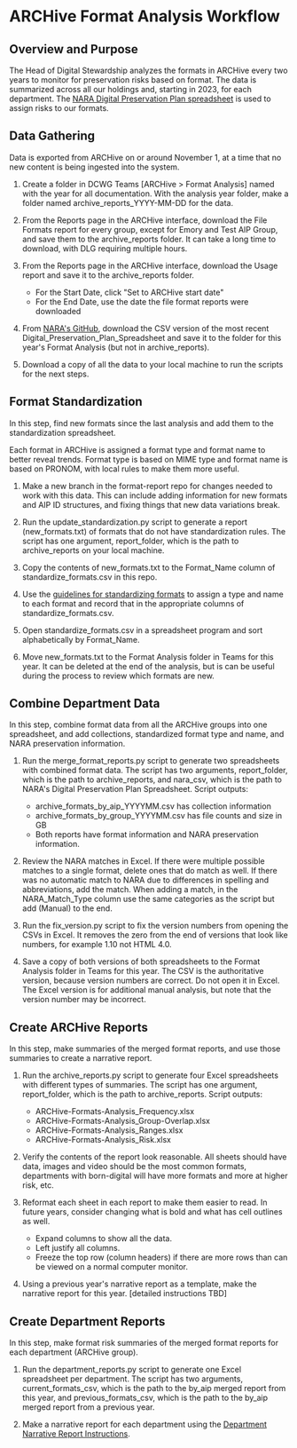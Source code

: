  # ARCHive Format Analysis Workflow
 
## Overview and Purpose

The Head of Digital Stewardship analyzes the formats in ARCHive every two years 
to monitor for preservation risks based on format.
The data is summarized across all our holdings and, starting in 2023, for each department.
The [NARA Digital Preservation Plan spreadsheet](https://github.com/usnationalarchives/digital-preservation) 
is used to assign risks to our formats.

## Data Gathering

Data is exported from ARCHive on or around November 1, at a time that no new content is being ingested into the system.

1. Create a folder in DCWG Teams [ARCHive > Format Analysis] named with the year for all documentation. 
   With the analysis year folder, make a folder named archive_reports_YYYY-MM-DD for the data.


2. From the Reports page in the ARCHive interface, download the File Formats report for every group, 
   except for Emory and Test AIP Group, and save them to the archive_reports folder. 
   It can take a long time to download, with DLG requiring multiple hours.


3. From the Reports page in the ARCHive interface, download the Usage report and save it to the archive_reports folder.
   - For the Start Date, click "Set to ARCHive start date"
   - For the End Date, use the date the file format reports were downloaded


4. From [NARA's GitHub](https://github.com/usnationalarchives/digital-preservation), 
   download the CSV version of the most recent Digital_Preservation_Plan_Spreadsheet 
   and save it to the folder for this year's Format Analysis (but not in archive_reports). 


5. Download a copy of all the data to your local machine to run the scripts for the next steps.

## Format Standardization

In this step, find new formats since the last analysis and add them to the standardization spreadsheet.

Each format in ARCHive is assigned a format type and format name to better reveal trends.
Format type is based on MIME type and format name is based on PRONOM, with local rules to make them more useful.

1. Make a new branch in the format-report repo for changes needed to work with this data. 
   This can include adding information for new formats and AIP ID structures, 
   and fixing things that new data variations break.


2. Run the update_standardization.py script to generate a report (new_formats.txt) of formats that do not have standardization rules. 
   The script has one argument, report_folder, which is the path to archive_reports on your local machine.


3. Copy the contents of new_formats.txt to the Format_Name column of standardize_formats.csv in this repo.


4. Use the [guidelines for standardizing formats](standardize_formats_guidelines.md) to assign a type and name to each format 
   and record that in the appropriate columns of standardize_formats.csv.


5. Open standardize_formats.csv in a spreadsheet program and sort alphabetically by Format_Name.


6. Move new_formats.txt to the Format Analysis folder in Teams for this year. 
   It can be deleted at the end of the analysis, but is can be useful during the process to review which formats are new.

## Combine Department Data

In this step, combine format data from all the ARCHive groups into one spreadsheet,
and add collections, standardized format type and name, and NARA preservation information.

1. Run the merge_format_reports.py script to generate two spreadsheets with combined format data. 
   The script has two arguments, report_folder, which is the path to archive_reports, 
   and nara_csv, which is the path to NARA's Digital Preservation Plan Spreadsheet. Script outputs:
   - archive_formats_by_aip_YYYYMM.csv has collection information
   - archive_formats_by_group_YYYYMM.csv has file counts and size in GB
   - Both reports have format information and NARA preservation information.


2. Review the NARA matches in Excel. 
   If there were multiple possible matches to a single format, delete ones that do match as well. 
   If there was no automatic match to NARA due to differences in spelling and abbreviations, add the match. 
   When adding a match, in the NARA_Match_Type column use the same categories as the script but add (Manual) to the end.


3. Run the fix_version.py script to fix the version numbers from opening the CSVs in Excel. 
   It removes the zero from the end of versions that look like numbers, for example 1.10 not HTML 4.0.


4. Save a copy of both versions of both spreadsheets to the Format Analysis folder in Teams for this year. 
   The CSV is the authoritative version, because version numbers are correct. Do not open it in Excel. 
   The Excel version is for additional manual analysis, but note that the version number may be incorrect.

## Create ARCHive Reports

In this step, make summaries of the merged format reports, and use those summaries to create a narrative report.

1. Run the archive_reports.py script to generate four Excel spreadsheets with different types of summaries. 
   The script has one argument, report_folder, which is the path to archive_reports. Script outputs:
   - ARCHive-Formats-Analysis_Frequency.xlsx
   - ARCHive-Formats-Analysis_Group-Overlap.xlsx
   - ARCHive-Formats-Analysis_Ranges.xlsx
   - ARCHive-Formats-Analysis_Risk.xlsx


2. Verify the contents of the report look reasonable. 
   All sheets should have data, images and video should be the most common formats, 
   departments with born-digital will have more formats and more at higher risk, etc. 


3. Reformat each sheet in each report to make them easier to read.
   In future years, consider changing what is bold and what has cell outlines as well.
   - Expand columns to show all the data.
   - Left justify all columns.
   - Freeze the top row (column headers) if there are more rows than can be viewed on a normal computer monitor.


4. Using a previous year's narrative report as a template, make the narrative report for this year. [detailed instructions TBD] 
 
## Create Department Reports

In this step, make format risk summaries of the merged format reports for each department (ARCHive group).

1. Run the department_reports.py script to generate one Excel spreadsheet per department. 
The script has two arguments, current_formats_csv, which is the path to the by_aip merged report from this year,
and previous_formats_csv, which is the path to the by_aip merged report from a previous year.


2. Make a narrative report for each department using the [Department Narrative Report Instructions](department_narrative_report_instructions.md).